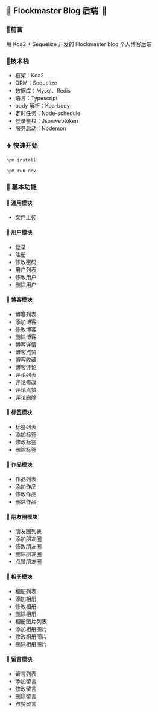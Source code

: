 ## :rocket:  Flockmaster Blog 后端​ ​ :rocket:

### :book:  ​前言

用 Koa2 + Sequelize 开发的 Flockmaster blog 个人博客后端

### :wrench:  ​技术栈

- 框架：Koa2
- ORM：Sequelize
- 数据库：Mysql、Redis
- 语言：Typescript
- body 解析：Koa-body
- 定时任务：Node-schedule
- 登录鉴权：Jsonwebtoken
- 服务启动：Nodemon

### :airplane:  快速开始

```shell
npm install
```

```shell
npm run dev
```

### :helicopter:  基本功能

#### :aerial_tramway:  通用模块

- 文件上传

#### :aerial_tramway:  用户模块

- 登录
- 注册
- 修改密码
- 用户列表
- 修改用户
- 删除用户

#### :aerial_tramway:  博客模块

- 博客列表
- 添加博客
- 修改博客
- 删除博客
- 博客详情
- 博客点赞
- 博客收藏
- 博客评论
- 评论列表
- 评论修改
- 评论点赞
- 评论删除

#### :aerial_tramway:  标签模块

- 标签列表
- 添加标签
- 修改标签
- 删除标签

#### :aerial_tramway:  作品模块

- 作品列表
- 添加作品
- 修改作品
- 删除作品

#### :aerial_tramway:  朋友圈模块

- 朋友圈列表
- 添加朋友圈
- 修改朋友圈
- 删除朋友圈
- 点赞朋友圈

#### :aerial_tramway:  相册模块

- 相册列表
- 添加相册
- 修改相册
- 删除相册
- 相册图片列表
- 添加相册图片
- 修改相册图片
- 删除相册图片

#### :aerial_tramway:  留言模块

- 留言列表
- 添加留言
- 修改留言
- 删除留言
- 点赞留言
